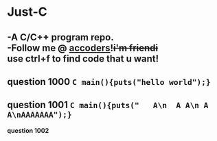 # Just-C
-A C/C++ program repo.  
-Follow me @ [accoders](http://www.accoders.com)!~~i'm friendi~~  
use ctrl+f to find code that u want!
--------------------------------------------------------------------------
__question 1000__  ```C main(){puts("hello world");}```
--------------------------------------------------------------------------
__question 1001__  ```C main(){puts("   A\n  A A\n A   A\nAAAAAAA");}```
--------------------------------------------------------------------------
__question 1002__

